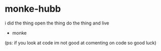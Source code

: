 # monke-hubb
i did the thing
open the thing 
do the thing
and live
- monke

(ps: if you look at code im not good at comenting on code so good luck)
